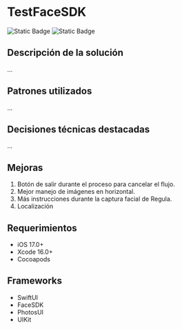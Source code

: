 # TestFaceSDK
![Static Badge](https://img.shields.io/badge/platform-iOS%20-orange)
![Static Badge](https://img.shields.io/badge/built%20with-SwiftUI-lightblue)

## Descripción de la solución
...

## Patrones utilizados
...

## Decisiones técnicas destacadas
...

## Mejoras
1. Botón de salir durante el proceso para cancelar el flujo.
2. Mejor manejo de imágenes en horizontal.
3. Más instrucciones durante la captura facial de Regula.
4. Localización

## Requerimientos
- iOS 17.0+
- Xcode 16.0+
- Cocoapods

## Frameworks
- SwiftUI
- FaceSDK
- PhotosUI
- UIKit
